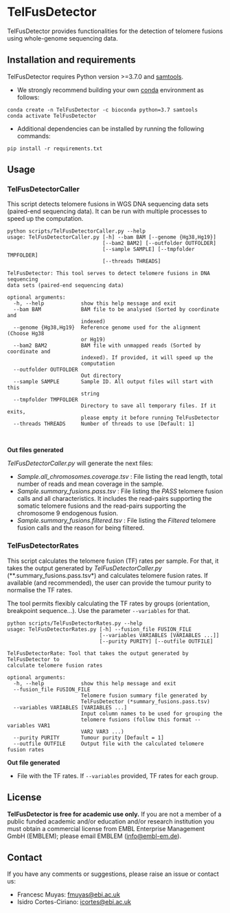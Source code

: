 # TelFusDetector
TelFusDetector provides functionalities for the detection of telomere fusions using whole-genome sequencing data.

## Installation and requirements
TelFusDetector requires Python version >=3.7.0 and [samtools](https://github.com/samtools/samtools).

- We strongly recommend building your own [conda](https://docs.conda.io/en/latest/) environment as follows:

```
conda create -n TelFusDetector -c bioconda python=3.7 samtools
conda activate TelFusDetector
```

- Additional dependencies can be installed by running the following commands:
```
pip install -r requirements.txt
```

## Usage

### TelFusDetectorCaller
This script detects telomere fusions in WGS DNA sequencing data sets (paired-end sequencing data). It can be run with multiple processes to speed up the computation. 

```
python scripts/TelFusDetectorCaller.py --help
usage: TelFusDetectorCaller.py [-h] --bam BAM [--genome {Hg38,Hg19}]
                               [--bam2 BAM2] [--outfolder OUTFOLDER]
                               [--sample SAMPLE] [--tmpfolder TMPFOLDER]
                               [--threads THREADS]

TelFusDetector: This tool serves to detect telomere fusions in DNA sequencing
data sets (paired-end sequencing data)

optional arguments:
  -h, --help            show this help message and exit
  --bam BAM             BAM file to be analysed (Sorted by coordinate and
                        indexed)
  --genome {Hg38,Hg19}  Reference genome used for the alignment (Choose Hg38
                        or Hg19)
  --bam2 BAM2           BAM file with unmapped reads (Sorted by coordinate and
                        indexed). If provided, it will speed up the
                        computation
  --outfolder OUTFOLDER
                        Out directory
  --sample SAMPLE       Sample ID. All output files will start with this
                        string
  --tmpfolder TMPFOLDER
                        Directory to save all temporary files. If it exits,
                        please empty it before running TelFusDetector
  --threads THREADS     Number of threads to use [Default: 1]
```

<br>



**Out files generated**

*TelFusDetectorCaller.py* will generate the next files:
- *Sample.all_chromosomes.coverage.tsv* : File listing the read length, total number of reads and mean coverage in the sample.
- *Sample.summary_fusions.pass.tsv* : File listing the *PASS* telomere fusion calls and all characteristics. It includes the read-pairs supporting the somatic telomere fusions and the read-pairs supporting the chromosome 9 endogenous fusion.
- *Sample.summary_fusions.filtered.tsv* : File listing the *Filtered* telomere fusion calls and the reason for being filtered. 


### TelFusDetectorRates

This script calculates the telomere fusion (TF) rates per sample.  For that, it takes the output generated by *TelFusDetectorCaller.py* (**.summary_fusions.pass.tsv*) and calculates telomere fusion rates. If available (and recommended), the user can provide the tumour purity to normalise the TF rates. 

The tool permits flexibly calculating the TF rates by groups (orientation, breakpoint sequence...). Use the parameter `--variables` for that. 

```
python scripts/TelFusDetectorRates.py --help
usage: TelFusDetectorRates.py [-h] --fusion_file FUSION_FILE
                              [--variables VARIABLES [VARIABLES ...]]
                              [--purity PURITY] [--outfile OUTFILE]

TelFusDetectorRate: Tool that takes the output generated by TelFusDetector to
calculate telomere fusion rates

optional arguments:
  -h, --help            show this help message and exit
  --fusion_file FUSION_FILE
                        Telomere fusion summary file generated by
                        TelFusDetector (*summary_fusions.pass.tsv)
  --variables VARIABLES [VARIABLES ...]
                        Input column names to be used for grouping the
                        telomere fusions (follow this format --variables VAR1
                        VAR2 VAR3 ...)
  --purity PURITY       Tumour purity [Default = 1]
  --outfile OUTFILE     Output file with the calculated telomere fusion rates
```

**Out file generated**

- File with the TF rates. If `--variables` provided, TF rates for each group.

## License
**TelFusDetector is free for academic use only.** If you are not a member of a public funded academic and/or education and/or research institution you must obtain a commercial license from EMBL Enterprise Management GmbH (EMBLEM); please email EMBLEM (info@embl-em.de).

## Contact
If you have any comments or suggestions, please raise an issue or contact us:
- Francesc Muyas: fmuyas@ebi.ac.uk
- Isidro Cortes-Ciriano: icortes@ebi.ac.uk
